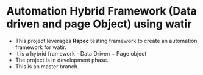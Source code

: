# Automation Hybrid Framework (Data driven and page Object) using watir

* This project leverages **Rspec** testing framework to create an automation framework for watir.
* It is a hybrid framework - Data Driven + Page object
* The project is in development phase.
* This is an master branch.

 
 

